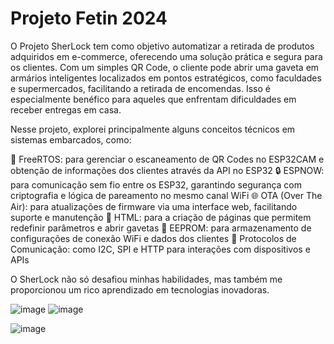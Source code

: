 # Projeto Fetin 2024

O Projeto SherLock tem como objetivo automatizar a retirada de produtos adquiridos em e-commerce, oferecendo uma solução prática e segura para os clientes. Com um simples QR Code, o cliente pode abrir uma gaveta em armários inteligentes localizados em pontos estratégicos, como faculdades e supermercados, facilitando a retirada de encomendas. Isso é especialmente benéfico para aqueles que enfrentam dificuldades em receber entregas em casa.

Nesse projeto, explorei principalmente alguns conceitos técnicos em sistemas embarcados, como:

🌟 FreeRTOS: para gerenciar o escaneamento de QR Codes no ESP32CAM e obtenção de informações dos clientes através da API no ESP32
🔒 ESPNOW: para comunicação sem fio entre os ESP32, garantindo segurança com criptografia e lógica de pareamento no mesmo canal WiFi
🌐 OTA (Over The Air): para atualizações de firmware via uma interface web, facilitando suporte e manutenção
📄 HTML: para a criação de páginas que permitem redefinir parâmetros e abrir gavetas
💾 EEPROM: para armazenamento de configurações de conexão WiFi e dados dos clientes
📡 Protocolos de Comunicação: como I2C, SPI e HTTP para interações com dispositivos e APIs

O SherLock não só desafiou minhas habilidades, mas também me proporcionou um rico aprendizado em tecnologias inovadoras.

![image](https://github.com/user-attachments/assets/51627005-1dd0-454f-a0be-a7dc91e8bcde)
![image](https://github.com/user-attachments/assets/4d0ac1b3-f1fe-4182-9158-e3a8fb2e6578)

![image](https://github.com/user-attachments/assets/376c87d5-02d1-49ef-b004-cbfe3c4e4abf)

